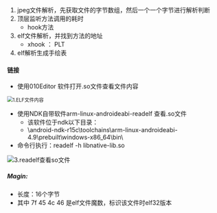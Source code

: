 1. jpeg文件解析，先获取文件的字节数组，然后一个一个字节进行解析判断
2. 顶层监听方法调用的耗时
   - hook方法
3. elf文件解析，并找到方法的地址
   - xhook ： PLT 
4. elf解析生成手绘表



#### 链接

- 使用010Editor 软件打开.so文件查看文件内容

<img src="/Users/zhuzhonghua036/study1/github/ks_tree/00_base/01_%E6%B7%B1%E5%85%A5%E7%90%86%E8%A7%A3%E8%AE%A1%E7%AE%97%E6%9C%BA%E7%B3%BB%E7%BB%9F/07_%E9%93%BE%E6%8E%A5/./res/1.ELF%E6%96%87%E4%BB%B6%E5%86%85%E5%AE%B9.png" alt="1.ELF文件内容" style="zoom:80%;" />

- 使用NDK自带软件arm-linux-androideabi-readelf 查看.so文件
  - 该软件位于ndk以下目录：
  - \android-ndk-r15c\toolchains\arm-linux-androideabi-4.9\prebuilt\windows-x86_64\bin\
- 命令行执行：readelf -h libnative-lib.so

<img src="/Users/zhuzhonghua036/study1/github/ks_tree/00_base/01_%E6%B7%B1%E5%85%A5%E7%90%86%E8%A7%A3%E8%AE%A1%E7%AE%97%E6%9C%BA%E7%B3%BB%E7%BB%9F/07_%E9%93%BE%E6%8E%A5/./res/3.readelf%E6%9F%A5%E7%9C%8Bso%E6%96%87%E4%BB%B6.png" alt="3.readelf查看so文件" style="zoom:100%;" />

##### Magin:

- 长度：16个字节
- 其中 7f 45 4c 46 是elf文件魔数，标识该文件时elf32版本


























